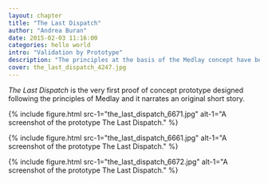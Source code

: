 ```yaml
---
layout: chapter
title: "The Last Dispatch"
author: "Andrea Buran"
date: 2015-02-03 11:16:00
categories: hello world
intro: "Validation by Prototype"
description: "The principles at the basis of the Medlay concept have been validated in two proof of concept prototypes: The Last Dispatch and Ubik Chap. 6."
cover: the_last_dispatch_4247.jpg
---
```


*The Last Dispatch* is the very first proof of concept prototype designed following the principles of Medlay and it narrates an original short story.

{% include figure.html src-1="the_last_dispatch_6671.jpg" alt-1="A screenshot of the prototype The Last Dispatch." %}

{% include figure.html src-1="the_last_dispatch_6661.jpg" alt-1="A screenshot of the prototype The Last Dispatch." %}

{% include figure.html src-1="the_last_dispatch_6672.jpg" alt-1="A screenshot of the prototype The Last Dispatch." %}

